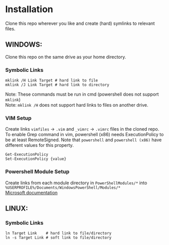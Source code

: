 # Installation
Clone this repo wherever you like and create (hard) symlinks to relevant files.

## WINDOWS:
Clone this repo on the same drive as your home directory. 

### Symbolic Links
```
mklink /H Link Target # hard link to file
mklink /J Link Target # hard link to directory
```
Note: These commands must be run in cmd (powershell does not support `mklink`)  
Note: `mklink /H` does not support hard links to files on another drive.  

### VIM Setup
Create links `vimfiles` -> `.vim` and `_vimrc` -> `.vimrc` files in the cloned repo.  
To enable Grep command in vim, powershell (x86) needs ExecutionPolicy to be at least RemoteSigned. Note that `powershell` and `powershell (x86)` have different values for this property.
``` 
Get-ExecutionPolicy 
Set-ExecutionPolicy {value}
```

### Powershell Module Setup
Create links from each module directory in `PowerShellModules/*` into `%USERPROFILE%/Documents/WindowsPowerShell/Modules/*`  
[Microsoft documentation](https://docs.microsoft.com/en-us/powershell/scripting/learn/ps101/09-functions?view=powershell-7.1)

## LINUX:
### Symbolic Links
```
ln Target Link    # hard link to file/directory
ln -s Target Link # soft link to file/directory
```
